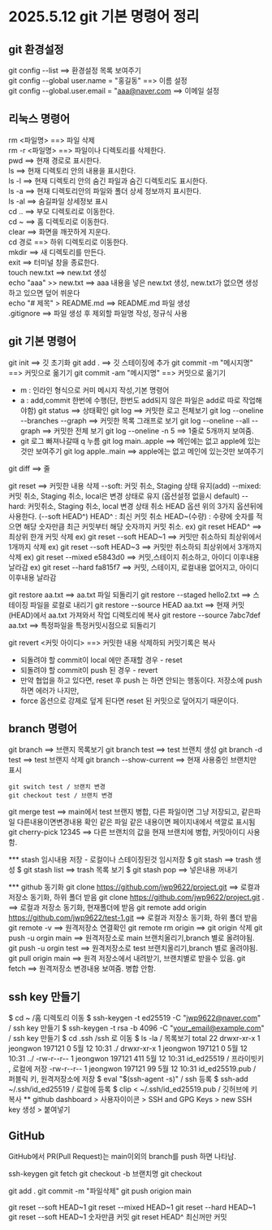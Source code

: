 # 2025.5.12 git 기본 명령어 정리

## git 환경설정
git config --list ==> 환경설정 목록 보여주기   
git config --global user.name = "홍길동" ==> 이름 설정   
git config --global.user.email = "aaa@naver.com ==> 이메일 설정   


## 리눅스 명령어
rm <파일명> ==> 파일 삭제   
rm -r <파일명> ==> 파일이나 디렉토리를 삭제한다.   
pwd ==> 현재 경로로 표시한다.   
ls ==> 현재 디렉토리 안의 내용을 표시한다.   
ls -l ==> 현재 디렉토리 안의 숨긴 파일과 숨긴 디렉토리도 표시한다.   
ls -a ==> 현재 디렉토리안의 파일와 폴더 상세 정보까지 표시한다.   
ls -al ==> 숨길파일 상세정보 표시   
cd .. ==> 부모 디렉토리로 이동한다.   
cd ~ ==> 홈 디렉토리로 이동한다.   
clear ==> 화면을 깨끗하게 지운다.   
cd 경로 ==> 하위 디렉토리로 이동한다.   
mkdir ==> 새 디렉토리를 만든다.   
exit ==> 터미널 창을 종료한다.   
touch new.txt ==> new.txt 생성   
echo "aaa" >> new.txt ==>  aaa 내용을 넣은 new.txt 생성, new.txt가 없으면 생성하고 있으면 덮어 쒸운다   
echo "# 제목" > README.md ==> README.md 파일 생성   
.gitignore ==> 파일 생성 후 제외할 파일명 작성, 정규식 사용   


## git 기본 명령어
git init ==> 깃 초기화
git add . ==> 깃 스테이징에 추가
git commit -m "메시지명" ==> 커밋으로 옮기기
git commit -am "메시지명" ==> 커밋으로 옮기기
  - m : 인라인 형식으로 커미 메시지 작성,기본 명령어
  - a : add,commit 한번에 수행(단, 한번도 add되지 않은 파일은 add로 따로 작업해야함)
git status ==> 상태확인
git log ==> 커밋한 로고 전체보기
git log --oneline --branches --graph ==> 커밋한 목록 그래프로 보기
git log --oneline --all --graph ==> 커밋한 전체 보기
git log --oneline -n 5 ==> 1줄로 5개까지 보여줌.
  - git 로그 빠져나갈때 q 누름
git log main..apple ==> 메인에는 없고 apple에 있는것만 보여주기
git log apple..main ==>  apple에는 없고 메인에 있는것만 보여주기

git diff ==> 줄

git reset ==> 커밋한 내용 삭제
--soft: 커밋 취소, Staging 상태 유지(add)
--mixed: 커밋 취소, Staging 취소, local은 변경 상태로 유지 (옵션설정 없을시 default)
--hard: 커밋취소, Staging 취소, local 변경 상태 취소
HEAD 옵션 위의 3가지 옵션뒤에 사용한다. (--soft HEAD^)
HEAD^ : 최신 커밋 취소
HEAD~(수량) : 수량에 숫자를 적으면 해당 숫자만큼 최근 커밋부터 해당 숫자까지 커밋 취소.
  ex) git reset HEAD^ ==> 최상위 한개 커밋 삭제
  ex) git reset --soft HEAD~1 ==> 커밋만 취소하되 최상위에서 1개까지 삭제
  ex) git reset --soft HEAD~3 ==> 커밋만 취소하되 최상위에서 3개까지 삭제
  ex) git reset --mixed e5843d0 ==> 커밋,스테이지 취소하고, 아이디 이후내용 날라감
  ex) git reset --hard fa815f7 ==> 커밋, 스테이지, 로컬내용 없어지고, 아이디 이후내용 날라감

git restore aa.txt ==> aa.txt 파일 되돌리기
git restore --staged hello2.txt  ==> 스테이징 파일을 로컬로 내리기
git restore --source HEAD aa.txt ==> 현재 커밋(HEAD)에서  aa.txt 가져와서 작업 디렉토리에 복사
git restore --source 7abc7def aa.txt  ==>  특정파일을 특정커밋시점으로 되돌리기

git revert <커밋 아이디> ==> 커밋한 내용 삭제하되 커밋기록은 복사

- 되돌려야 할 commit이 local 에만 존재할 경우 - reset
- 되돌려야 할 commit이 push 된 경우 - revert
- 만약 협업을 하고 있다면, reset 후 push 는 하면 안되는 행동이다. 저장소에 push 하면 에러가 나지만, 
- force 옵션으로 강제로 덮게 된다면 reset 된 커밋으로 덮어지기 때문이다.





## branch 명령어
git branch ==> 브랜지 목록보기
git branch test ==> test 브랜치 생성
git branch  -d test ==> test 브랜지 삭제
git branch --show-current ==> 현재 사용중인 브랜치만 표시

	git switch test / 브랜치 변경
	git checkout test / 브랜치 변경

git merge test ==> main에서 test 브랜지 병합, 다른 파일이면 그냥 저장되고, 
                         같은파일 다른내용이면변경내용 확인 
                         같은 파일 같은 내용이면 페이지내에서 색깔로 표시됨
git cherry-pick 12345 ==> 다른 브랜치의 값을 현재 브랜치에 병합, 커밋아이디 사용함.


*** stash 임시내용 저장 - 로컬이나 스테이징된것 임시저장
$ git stash ==> trash 생성
$ git stash list ==>  trash 목록 보기
$ git stash pop ==>  넣은내용 꺼내기


*** github 동기화
git clone https://github.com/jwp9622/project.git ==> 로컬과 저장소 동기화, 하위 폴더 받음
git clone https://github.com/jwp9622/project.git . ==> 로컬과 저장소 동기화, 현재폴더에 받음
git remote add origin https://github.com/jwp9622/test-1.git ==> 로컬과 저장소 동기화, 하위 폴더 받음
git remote -v ==>  원격저장소 연결확인
git remote rm origin ==> git origin 삭제
git push -u orgin main ==> 원격저장소로 main 브랜치올리기,branch 별로 올려야됨.
git push -u orgin test ==> 원격저장소로 test 브랜치올리기,branch 별로 올려야됨.
git pull origin main ==> 원격 저장소에서 내려받기, 브랜치별로 받을수 있음.
git fetch ==> 원격저장소 변경내용 보여줌. 병합 안함.


## ssh key 만들기
$ cd ~ /홈 디렉토리 이동
$ ssh-keygen -t ed25519 -C "jwp9622@naver.com" / ssh key 만들기
$ ssh-keygen -t rsa -b 4096 -C "your_email@example.com" / ssh key 만들기
$ cd .ssh /ssh 로 이동
$ ls -la / 목록보기
total 22
drwxr-xr-x 1 jeongwon 197121   0  5월 12 10:31 ./
drwxr-xr-x 1 jeongwon 197121   0  5월 12 10:31 ../
-rw-r--r-- 1 jeongwon 197121 411  5월 12 10:31 id_ed25519 / 프라이빗키 , 로컬에 저장
-rw-r--r-- 1 jeongwon 197121  99  5월 12 10:31 id_ed25519.pub   / 퍼블릭 키, 원격저장소에 저장
$ eval "$(ssh-agent -s)" / ssh 등록
$ ssh-add ~/.ssh/id_ed25519 / 로컬에 등록
$ clip < ~/.ssh/id_ed25519.pub / 깃허브에 키 복사
** github dashboard > 사용자이이콘 > SSH and GPG Keys > new SSH key 생성 > 붙여넣기


## GitHub
GitHub에서 PR(Pull Request)는 main이외의 branch를 push 하면 나타남.

ssh-keygen
git fetch
git checkout -b 브랜치명
git checkout 


git add .
git commit -m "파일삭제"
git push origion main

git reset --soft HEAD~1
git reset --mixed HEAD~1
git reset --hard HEAD~1
git reset --soft HEAD~1 숫자만큼 커밋
git reset HEAD^ 최신꺼만  커밋


